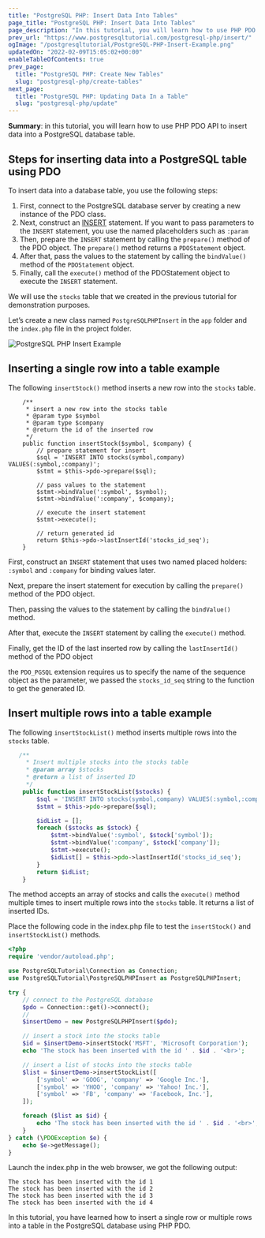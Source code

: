 ```yaml
---
title: "PostgreSQL PHP: Insert Data Into Tables"
page_title: "PostgreSQL PHP: Insert Data Into Tables"
page_description: "In this tutorial, you will learn how to use PHP PDO API to insert data into a PostgreSQL database table."
prev_url: "https://www.postgresqltutorial.com/postgresql-php/insert/"
ogImage: "/postgresqltutorial/PostgreSQL-PHP-Insert-Example.png"
updatedOn: "2022-02-09T15:05:02+00:00"
enableTableOfContents: true
prev_page: 
  title: "PostgreSQL PHP: Create New Tables"
  slug: "postgresql-php/create-tables"
next_page: 
  title: "PostgreSQL PHP: Updating Data In a Table"
  slug: "postgresql-php/update"
---
```





**Summary**: in this tutorial, you will learn how to use PHP PDO API to insert data into a PostgreSQL database table.


## Steps for inserting data into a PostgreSQL table using PDO

To insert data into a database table, you use the following steps:

1. First, connect to the PostgreSQL database server by creating a new instance of the PDO class.
2. Next, construct an [INSERT](../postgresql-tutorial/postgresql-insert) statement. If you want to pass parameters to the `INSERT` statement, you use the named placeholders such as `:param`
3. Then, prepare the `INSERT` statement by calling the `prepare()` method of the PDO object. The `prepare()` method returns a `PDOStatement` object.
4. After that, pass the values to the statement by calling the `bindValue()` method of the `PDOStatement` object.
5. Finally, call the `execute()` method of the PDOStatement object to execute the `INSERT` statement.

We will use the `stocks` table that we created in the previous tutorial for demonstration purposes.

Let’s create a new class named `PostgreSQLPHPInsert` in the `app` folder and the `index.php` file in the project folder.


![PostgreSQL PHP Insert Example](/postgresqltutorial/PostgreSQL-PHP-Insert-Example.png)

## Inserting a single row into a table example

The following `insertStock()` method inserts a new row into the `stocks` table.


```phpsql
    /**
     * insert a new row into the stocks table
     * @param type $symbol
     * @param type $company
     * @return the id of the inserted row
     */
    public function insertStock($symbol, $company) {
        // prepare statement for insert
        $sql = 'INSERT INTO stocks(symbol,company) VALUES(:symbol,:company)';
        $stmt = $this->pdo->prepare($sql);
        
        // pass values to the statement
        $stmt->bindValue(':symbol', $symbol);
        $stmt->bindValue(':company', $company);
        
        // execute the insert statement
        $stmt->execute();
        
        // return generated id
        return $this->pdo->lastInsertId('stocks_id_seq');
    }
```
First, construct an `INSERT` statement that uses two named placed holders: `:symbol` and `:company` for binding values later.

Next, prepare the insert statement for execution by calling the `prepare()` method of the PDO object.

Then, passing the values to the statement by calling the `bindValue()` method.

After that, execute the `INSERT` statement by calling the `execute()` method.

Finally, get the ID of the last inserted row by calling the `lastInsertId()` method of the PDO object

 the `PDO_PGSQL` extension requires us to specify the name of the sequence object as the parameter, we passed the `stocks_id_seq` string to the function to get the generated ID.


## Insert multiple rows into a table example

The following `insertStockList()` method inserts multiple rows into the `stocks` table.


```php
   /**
     * Insert multiple stocks into the stocks table
     * @param array $stocks
     * @return a list of inserted ID
     */
    public function insertStockList($stocks) {
        $sql = 'INSERT INTO stocks(symbol,company) VALUES(:symbol,:company)';
        $stmt = $this->pdo->prepare($sql);

        $idList = [];
        foreach ($stocks as $stock) {
            $stmt->bindValue(':symbol', $stock['symbol']);
            $stmt->bindValue(':company', $stock['company']);
            $stmt->execute();
            $idList[] = $this->pdo->lastInsertId('stocks_id_seq');
        }
        return $idList;
    }
```
The method accepts an array of stocks and calls the `execute()` method multiple times to insert multiple rows into the `stocks` table. It returns a list of inserted IDs.

Place the following code in the index.php file to test the `insertStock()` and `insertStockList()` methods.


```php
<?php
require 'vendor/autoload.php';

use PostgreSQLTutorial\Connection as Connection;
use PostgreSQLTutorial\PostgreSQLPHPInsert as PostgreSQLPHPInsert;

try {
    // connect to the PostgreSQL database
    $pdo = Connection::get()->connect();
    // 
    $insertDemo = new PostgreSQLPHPInsert($pdo);

    // insert a stock into the stocks table
    $id = $insertDemo->insertStock('MSFT', 'Microsoft Corporation');
    echo 'The stock has been inserted with the id ' . $id . '<br>';

    // insert a list of stocks into the stocks table
    $list = $insertDemo->insertStockList([
        ['symbol' => 'GOOG', 'company' => 'Google Inc.'],
        ['symbol' => 'YHOO', 'company' => 'Yahoo! Inc.'],
        ['symbol' => 'FB', 'company' => 'Facebook, Inc.'],
    ]);

    foreach ($list as $id) {
        echo 'The stock has been inserted with the id ' . $id . '<br>';
    }
} catch (\PDOException $e) {
    echo $e->getMessage();
}
```
Launch the index.php in the web browser, we got the following output:


```
The stock has been inserted with the id 1
The stock has been inserted with the id 2
The stock has been inserted with the id 3
The stock has been inserted with the id 4
```
In this tutorial, you have learned how to insert a single row or multiple rows into a table in the PostgreSQL database using PHP PDO.

